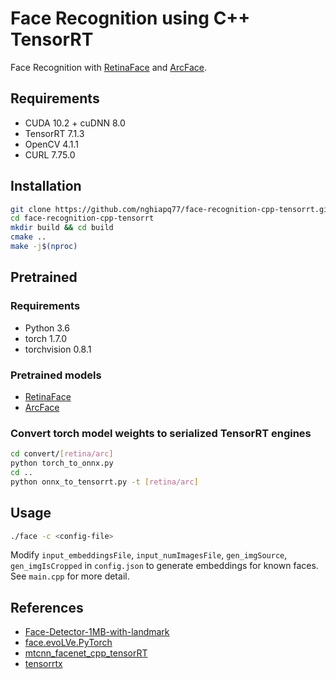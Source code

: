 # Face Recognition using C++ TensorRT
Face Recognition with [RetinaFace](https://github.com/biubug6/Face-Detector-1MB-with-landmark) and [ArcFace](https://github.com/ZhaoJ9014/face.evoLVe.PyTorch).

## Requirements
- CUDA 10.2 + cuDNN 8.0
- TensorRT 7.1.3
- OpenCV 4.1.1
- CURL 7.75.0

## Installation
```bash
git clone https://github.com/nghiapq77/face-recognition-cpp-tensorrt.git
cd face-recognition-cpp-tensorrt
mkdir build && cd build
cmake ..
make -j$(nproc)
```

## Pretrained
### Requirements
- Python 3.6
- torch 1.7.0
- torchvision 0.8.1

### Pretrained models
- [RetinaFace](https://github.com/biubug6/Face-Detector-1MB-with-landmark/tree/master/weights)
- [ArcFace](https://github.com/ZhaoJ9014/face.evoLVe.PyTorch#model-zoo)

### Convert torch model weights to serialized TensorRT engines
```bash
cd convert/[retina/arc]
python torch_to_onnx.py
cd ..
python onnx_to_tensorrt.py -t [retina/arc]
```

## Usage
```bash
./face -c <config-file>
```
Modify `input_embeddingsFile`, `input_numImagesFile`, `gen_imgSource`, `gen_imgIsCropped` in `config.json` to generate embeddings for known faces.  
See `main.cpp` for more detail.

## References
- [Face-Detector-1MB-with-landmark](https://github.com/biubug6/Face-Detector-1MB-with-landmark)
- [face.evoLVe.PyTorch](https://github.com/ZhaoJ9014/face.evoLVe.PyTorch)
- [mtcnn\_facenet\_cpp\_tensorRT](https://github.com/nwesem/mtcnn_facenet_cpp_tensorRT)
- [tensorrtx](https://github.com/wang-xinyu/tensorrtx)
